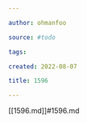 ```yaml
---

author: ohmanfoo

source: #todo

tags: 

created: 2022-08-07

title: 1596

---
```

[[1596.md]]#1596.md
